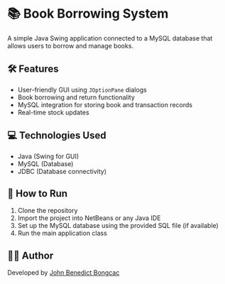 # 📚 Book Borrowing System

A simple Java Swing application connected to a MySQL database that allows users to borrow and manage books.

## 🛠 Features

- User-friendly GUI using `JOptionPane` dialogs
- Book borrowing and return functionality
- MySQL integration for storing book and transaction records
- Real-time stock updates

## 💻 Technologies Used

- Java (Swing for GUI)
- MySQL (Database)
- JDBC (Database connectivity)

## 🚀 How to Run

1. Clone the repository
2. Import the project into NetBeans or any Java IDE
3. Set up the MySQL database using the provided SQL file (if available)
4. Run the main application class

## 👨‍💻 Author

Developed by [John Benedict Bongcac](https://github.com/joohhhnnnny)
